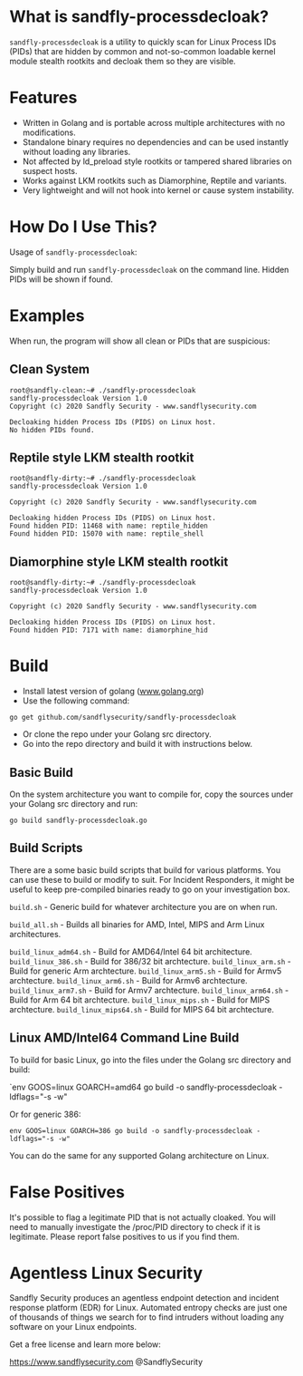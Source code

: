 # What is sandfly-processdecloak?

`sandfly-processdecloak` is a utility to quickly scan for Linux Process IDs (PIDs) that are hidden by common and 
not-so-common loadable kernel module stealth rootkits and decloak them so they are visible.

# Features

* Written in Golang and is portable across multiple architectures with no modifications.
* Standalone binary requires no dependencies and can be used instantly without loading any libraries.
* Not affected by ld_preload style rootkits or tampered shared libraries on suspect hosts.
* Works against LKM rootkits such as Diamorphine, Reptile and variants. 
* Very lightweight and will not hook into kernel or cause system instability. 

# How Do I Use This?

Usage of `sandfly-processdecloak`:

Simply build and run `sandfly-processdecloak` on the command line. Hidden PIDs will be shown if found. 

# Examples

When run, the program will show all clean or PIDs that are suspicious:

## Clean System

```
root@sandfly-clean:~# ./sandfly-processdecloak
sandfly-processdecloak Version 1.0
Copyright (c) 2020 Sandfly Security - www.sandflysecurity.com

Decloaking hidden Process IDs (PIDS) on Linux host.
No hidden PIDs found.
```

## Reptile style LKM stealth rootkit

```
root@sandfly-dirty:~# ./sandfly-processdecloak 
sandfly-processdecloak Version 1.0

Copyright (c) 2020 Sandfly Security - www.sandflysecurity.com

Decloaking hidden Process IDs (PIDS) on Linux host.
Found hidden PID: 11468 with name: reptile_hidden
Found hidden PID: 15070 with name: reptile_shell
```

## Diamorphine style LKM stealth rootkit
```
root@sandfly-dirty:~# ./sandfly-processdecloak
sandfly-processdecloak Version 1.0

Copyright (c) 2020 Sandfly Security - www.sandflysecurity.com

Decloaking hidden Process IDs (PIDS) on Linux host.
Found hidden PID: 7171 with name: diamorphine_hid
```

# Build

* Install latest version of golang (www.golang.org)
* Use the following command:

`go get github.com/sandflysecurity/sandfly-processdecloak`

* Or clone the repo under your Golang src directory.
* Go into the repo directory and build it with instructions below.

## Basic Build

On the system architecture you want to compile for, copy the sources under your Golang src directory and run:

`go build sandfly-processdecloak.go`

## Build Scripts

There are a some basic build scripts that build for various platforms. You can use these to build or modify to suit.
For Incident Responders, it might be useful to keep pre-compiled binaries ready to go on your investigation box.

`build.sh` - Generic build for whatever architecture you are on when run.

`build_all.sh` - Builds all binaries for AMD, Intel, MIPS and Arm Linux architectures. 

`build_linux_adm64.sh` - Build for AMD64/Intel 64 bit architecture.
`build_linux_386.sh` - Build for 386/32 bit archtecture.
`build_linux_arm.sh` - Build for generic Arm archtecture.
`build_linux_arm5.sh` - Build for Armv5 archtecture.
`build_linux_arm6.sh` - Build for Armv6 archtecture.
`build_linux_arm7.sh` - Build for Armv7 archtecture.
`build_linux_arm64.sh` - Build for Arm 64 bit archtecture.
`build_linux_mips.sh` - Build for MIPS archtecture.
`build_linux_mips64.sh` - Build for MIPS 64 bit archtecture.

## Linux AMD/Intel64 Command Line Build

To build for basic Linux, go into the files under the Golang src directory and build:

`env GOOS=linux GOARCH=amd64 go build -o sandfly-processdecloak -ldflags="-s -w" 

Or for generic 386:

`env GOOS=linux GOARCH=386 go build -o sandfly-processdecloak -ldflags="-s -w"`

You can do the same for any supported Golang architecture on Linux. 

# False Positives

It's possible to flag a legitimate PID that is not actually cloaked. You will need to manually investigate the
/proc/PID directory to check if it is legitimate. Please report false positives to us if you find them. 

# Agentless Linux Security

Sandfly Security produces an agentless endpoint detection and incident response platform (EDR) for Linux. 
Automated entropy checks are just one of thousands of things we search for to find intruders without loading 
any software on your Linux endpoints.

Get a free license and learn more below:

https://www.sandflysecurity.com
@SandflySecurity

